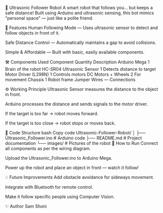 🤖 Ultrasonic Follower Robot
A smart robot that follows you… but keeps a safe distance!
Built using Arduino and ultrasonic sensing, this bot mimics "personal space" — just like a polite friend.



🚀 Features
Human Following Mode — Uses ultrasonic sensor to detect and follow objects in front of it.

Safe Distance Control — Automatically maintains a gap to avoid collisions.

Simple & Affordable — Built with basic, easily available components.

🛠 Components Used
Component	Quantity	Description
Arduino Mega	1	Brain of the robot
HC-SR04 Ultrasonic Sensor	1	Detects distance to target
Motor Driver (L298N)	1	Controls motors
DC Motors + Wheels	2	For movement
Chassis	1	Robot frame
Jumper Wires	—	Connections

⚙ Working Principle
Ultrasonic Sensor measures the distance to the object in front.

Arduino processes the distance and sends signals to the motor driver.

If the target is too far → robot moves forward.

If the target is too close → robot stops or moves back.

📂 Code Structure
bash
Copy code
Ultrasonic-Follower-Robot/
│
├── Ultrasonic_Follower.ino   # Arduino code
├── README.md                 # Project documentation
└── images/                   # Pictures of the robot
🎯 How to Run
Connect all components as per the wiring diagram.

Upload the Ultrasonic_Follower.ino to Arduino Mega.

Power up the robot and place an object in front — watch it follow!

💡 Future Improvements
Add obstacle avoidance for sideways movement.

Integrate with Bluetooth for remote control.

Make it follow specific people using Computer Vision.

✨ Author
Sam Shoni
